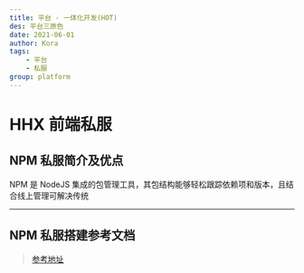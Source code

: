 ```yaml
---
title: 平台 - 一体化开发(HOT)
des: 平台三原色
date: 2021-06-01
author: Kora
tags:
    - 平台
    - 私服
group: platform
---
```


# HHX 前端私服

## NPM 私服简介及优点

NPM 是 NodeJS 集成的包管理工具，其包结构能够轻松跟踪依赖项和版本，且结合线上管理可解决传统<script/>标签 CDN 引用形式弊端（如网络资源卡顿）与态资源包粘贴导致项目冗余等问题。

> NPM 私有仓库属于 NPM 子集，其愈发成为趋势主要为以下两个优点：

-   数字列表项目安全性：避免私有封装暴露全球仓库
-   数字列表项目敏捷性：本地数据库封装上传、下载更为快速

## NPM 私服使用

<template>
  <div id="app">
		<authentication>
			<section style='color: #7C94A6'>
				十分抱歉，由于私服安全性，无法直接对外开放文档；
				可联系开发人员获取详细资料！
			</section>
		</authentication>
  </div>
</template>

<script>
import authentication from '../../components/authentication.vue';
export default {
  name: 'App',
  components: {authentication},
  data: () => ({})
}
</script>
<style lang='css'>
</style>

---

## NPM 私服搭建参考文档

> [参考地址](https://www.cnblogs.com/tuituji27/p/11171780.html)
